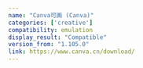 ```yaml
---
name: "Canva可画 (Canva)"
categories: ['creative']
compatibility: emulation
display_result: "Compatible"
version_from: "1.105.0"
link: https://www.canva.cn/download/
---
```

